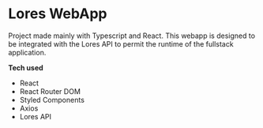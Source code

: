 # Lores WebApp

Project made mainly with Typescript and React. This webapp is designed to be integrated with the Lores API to permit the runtime of the fullstack application.

<b>Tech used</b>

<ul>
<li>React</li>
<li>React Router DOM</li>
<li>Styled Components</li>
<li>Axios</li>
<li>Lores API </li>
</ul>
